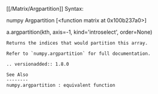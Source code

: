 [[/Matrix/Argpartition]]
Syntax:

  numpy Argpartition [<function matrix at 0x100b237a0>]

a.argpartition(kth, axis=-1, kind='introselect', order=None)

    Returns the indices that would partition this array.

    Refer to `numpy.argpartition` for full documentation.

    .. versionadded:: 1.8.0

    See Also
    --------
    numpy.argpartition : equivalent function